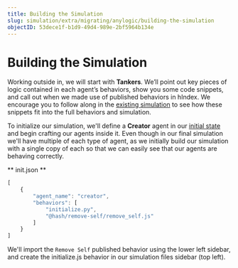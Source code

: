 ```yaml
---
title: Building the Simulation
slug: simulation/extra/migrating/anylogic/building-the-simulation
objectID: 53dece1f-b1d9-49d4-989e-2bf5964b134e
---
```


# Building the Simulation

Working outside in, we will start with **Tankers**. We’ll point out key pieces of logic contained in each agent’s behaviors, show you some code snippets, and call out when we made use of published behaviors in hIndex. We encourage you to follow along in the [existing simulation](/@hash/oil-supply-chain) to see how these snippets fit into the full behaviors and simulation.

To initialize our simulation, we'll define a **Creator** agent in our [initial state](/docs/simulation/creating-simulations/anatomy-of-an-agent/initial-state) and begin crafting our agents inside it. Even though in our final simulation we'll have multiple of each type of agent, as we initially build our simulation with a single copy of each so that we can easily see that our agents are behaving correctly.

** init.json **

```javascript
[
    {
        "agent_name": "creator",
        "behaviors": [
            "initialize.py",
            "@hash/remove-self/remove_self.js"
        ]
    }
]
```


We'll import the `Remove Self` published behavior using the lower left sidebar, and create the initialize.js behavior in our simulation files sidebar \(top left\).

